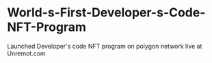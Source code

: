 # World-s-First-Developer-s-Code-NFT-Program
Launched Developer's code NFT program on polygon network live at Unremot.com

